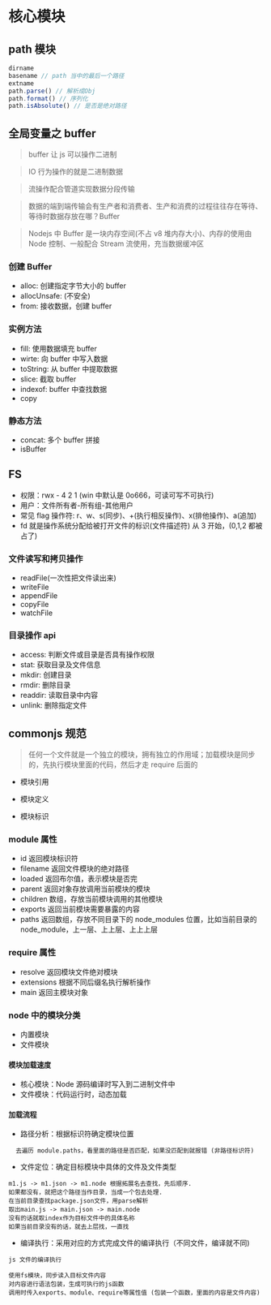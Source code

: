 # 核心模块

## path 模块

```javascript
dirname
basename // path 当中的最后一个路径
extname
path.parse() // 解析成Obj
path.format() // 序列化
path.isAbsolute() // 是否是绝对路径
```

## 全局变量之 buffer

> buffer 让 js 可以操作二进制

> IO 行为操作的就是二进制数据

> 流操作配合管道实现数据分段传输

> 数据的端到端传输会有生产者和消费者、生产和消费的过程往往存在等待、等待时数据存放在哪？Buffer

> Nodejs 中 Buffer 是一块内存空间(不占 v8 堆内存大小)、内存的使用由 Node 控制、一般配合 Stream 流使用，充当数据缓冲区

### 创建 Buffer

- alloc: 创建指定字节大小的 buffer
- allocUnsafe: (不安全)
- from: 接收数据，创建 buffer

### 实例方法

- fill: 使用数据填充 buffer
- wirte: 向 buffer 中写入数据
- toString: 从 buffer 中提取数据
- slice: 截取 buffer
- indexof: buffer 中查找数据
- copy

### 静态方法

- concat: 多个 buffer 拼接
- isBuffer

## FS

- 权限：rwx - 4 2 1 (win 中默认是 0o666，可读可写不可执行)
- 用户：文件所有者-所有组-其他用户
- 常见 flag 操作符: r、w、s(同步)、+(执行相反操作)、x(排他操作)、a(追加)
- fd 就是操作系统分配给被打开文件的标识(文件描述符) 从 3 开始，(0,1,2 都被占了)

### 文件读写和拷贝操作

- readFile(一次性把文件读出来)
- writeFile
- appendFile
- copyFile
- watchFile

### 目录操作 api

- access: 判断文件或目录是否具有操作权限
- stat: 获取目录及文件信息
- mkdir: 创建目录
- rmdir: 删除目录
- readdir: 读取目录中内容
- unlink: 删除指定文件

## commonjs 规范

> 任何一个文件就是一个独立的模块，拥有独立的作用域；加载模块是同步的，先执行模块里面的代码，然后才走 require 后面的

- 模块引用

- 模块定义

- 模块标识

### module 属性

- id 返回模块标识符
- filename 返回文件模块的绝对路径
- loaded 返回布尔值，表示模块是否完
- parent 返回对象存放调用当前模块的模块
- children 数组，存放当前模块调用的其他模块
- exports 返回当前模块需要暴露的内容
- paths 返回数组，存放不同目录下的 node_modules 位置，比如当前目录的 node_module，上一层、上上层、上上上层

### require 属性

- resolve 返回模块文件绝对模块
- extensions 根据不同后缀名执行解析操作
- main 返回主模块对象

### node 中的模块分类

- 内置模块
- 文件模块

#### 模块加载速度

- 核心模块：Node 源码编译时写入到二进制文件中
- 文件模块：代码运行时，动态加载

#### 加载流程

- 路径分析：根据标识符确定模块位置

```
  去遍历 module.paths，看里面的路径是否匹配，如果没匹配到就报错 (非路径标识符)
```

- 文件定位：确定目标模块中具体的文件及文件类型

```
m1.js -> m1.json -> m1.node 根据拓展名去查找，先后顺序.
如果都没有，就把这个路径当作目录，当成一个包去处理.
在当前目录查找package.json文件，用parse解析
取出main.js -> main.json -> main.node
没有的话就取index作为目标文件中的具体名称
如果当前目录没有的话，就去上层找，一直找
```

- 编译执行：采用对应的方式完成文件的编译执行（不同文件，编译就不同)

```
js 文件的编译执行

使用fs模块，同步读入目标文件内容
对内容进行语法包装，生成可执行的js函数
调用时传入exports、module、require等属性值 (包装一个函数，里面的内容是文件内容)
```
